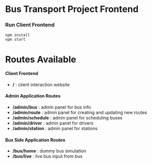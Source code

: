 # Bus Transport Project Frontend

### Run Client Frontend

```
npm install
npm start
```

# Routes Available

#### Client Frontend 
- <b>/</b> : client interaction website
  
#### Admin Application Routes
- <b>/admin/bus</b> : admin panel for bus info
- <b>/admin/route</b> : admin panel for creating and updating new routes
- <b>/admin/schedule</b> : admin panel for scheduling buses
- <b>/admin/driver</b> : admin panel for drivers
- <b>/admin/station</b> : admin panel for stations

#### Bus Side Application Routes
- <b>/bus/home</b> : dummy bus simulation
- <b>/bus/live</b> : live bus input from bus
